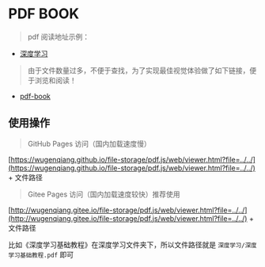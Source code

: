 # PDF BOOK

> pdf 阅读地址示例：

* [深度学习](http://wugenqiang.gitee.io/file-storage/pdf.js/web/viewer.html?file=../../深度学习/深度学习基础教程.pdf)

> 由于文件数量过多，不便于查找，为了实现最佳视觉体验做了如下链接，便于浏览和阅读！

* [pdf-book](https://wugenqiang.github.io/NoteBook/#/ibooks/pdf-book)

## 使用操作

> GitHub Pages 访问（国内加载速度慢）

[https://wugenqiang.github.io/file-storage/pdf.js/web/viewer.html?file=../../](https://wugenqiang.github.io/file-storage/pdf.js/web/viewer.html?file=../../) + 文件路径

> Gitee Pages 访问（国内加载速度较快）推荐使用

[http://wugenqiang.gitee.io/file-storage/pdf.js/web/viewer.html?file=../../](http://wugenqiang.gitee.io/file-storage/pdf.js/web/viewer.html?file=../../) + 文件路径

比如《深度学习基础教程》在深度学习文件夹下，所以文件路径就是 `深度学习/深度学习基础教程.pdf` 即可

